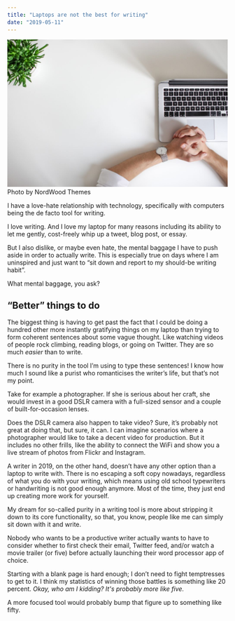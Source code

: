 ```yaml
---
title: "Laptops are not the best for writing"
date: "2019-05-11"
---
```


![best for writing nick ang](images/best-for-writing-nick-ang-1024x683.jpg) Photo by NordWood Themes

I have a love-hate relationship with technology, specifically with computers being the de facto tool for writing.

I love writing. And I love my laptop for many reasons including its ability to let me gently, cost-freely whip up a tweet, blog post, or essay.

But I also dislike, or maybe even hate, the mental baggage I have to push aside in order to actually write. This is especially true on days where I am uninspired and just want to “sit down and report to my should-be writing habit”.

What mental baggage, you ask?

## “Better” things to do

The biggest thing is having to get past the fact that I could be doing a hundred other more instantly gratifying things on my laptop than trying to form coherent sentences about some vague thought. Like watching videos of people rock climbing, reading blogs, or going on Twitter. They are so much _easier_ than to write.

There is no purity in the tool I’m using to type these sentences! I know how much I sound like a purist who romanticises the writer’s life, but that’s not my point.

Take for example a photographer. If she is serious about her craft, she would invest in a good DSLR camera with a full-sized sensor and a couple of built-for-occasion lenses.

Does the DSLR camera also happen to take video? Sure, it’s probably not great at doing that, but sure, it can. I can imagine scenarios where a photographer would like to take a decent video for production. But it includes no other frills, like the ability to connect the WiFi and show you a live stream of photos from Flickr and Instagram.

A writer in 2019, on the other hand, doesn’t have any other option than a laptop to write with. There is no escaping a soft copy nowadays, regardless of what you do with your writing, which means using old school typewriters or handwriting is not good enough anymore. Most of the time, they just end up creating more work for yourself.

My dream for so-called purity in a writing tool is more about stripping it down to its core functionality, so that, you know, people like me can simply sit down with it and write.

Nobody who wants to be a productive writer actually wants to have to consider whether to first check their email, Twitter feed, and/or watch a movie trailer (or five) before actually launching their word processor app of choice.

Starting with a blank page is hard enough; I don’t need to fight temptresses to get to it. I think my statistics of winning those battles is something like 20 percent. _Okay, who am I kidding? It's probably more like five._

A more focused tool would probably bump that figure up to something like fifty.
